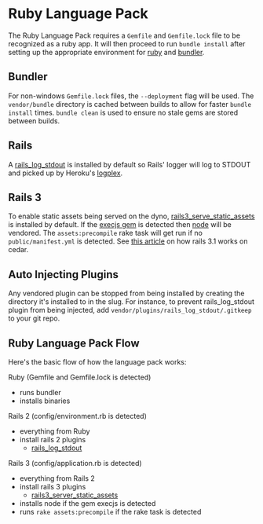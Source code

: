 # Ruby Language Pack

The Ruby Language Pack requires a `Gemfile` and `Gemfile.lock` file to be recognized as a ruby app. It will then proceed to run `bundle install` after setting up the appropriate environment for [ruby](http://ruby-lang.org) and [bundler](http://gembundler.com).

## Bundler

For non-windows `Gemfile.lock` files, the `--deployment` flag will be used. The `vendor/bundle` directory is cached between builds to allow for faster `bundle install` times. `bundle clean` is used to ensure no stale gems are stored between builds.

## Rails

A [rails_log_stdout](http://github.com/ddollar/rails_log_stdout) is installed by default so Rails' logger will log to STDOUT and picked up by Heroku's [logplex](http://github.com/heroku/logplex).

## Rails 3

To enable static assets being served on the dyno, [rails3_serve_static_assets](http://github.com/pedro/rails3_serve_static_assets) is installed by default. If the [execjs gem](http://github.com/sstephenson/execjs) is detected then [node](http://github.com/joyent/node) will be vendored. The `assets:precompile` rake task will get run if no `public/manifest.yml` is detected.  See [this article](http://devcenter.heroku.com/articles/rails31_heroku_cedar) on how rails 3.1 works on cedar.

## Auto Injecting Plugins

Any vendored plugin can be stopped from being installed by creating the directory it's installed to in the slug. For instance, to prevent rails_log_stdout plugin from being injected, add `vendor/plugins/rails_log_stdout/.gitkeep` to your git repo.

## Ruby Language Pack Flow

Here's the basic flow of how the language pack works:

Ruby (Gemfile and Gemfile.lock is detected)

* runs bundler
* installs binaries

Rails 2 (config/environment.rb is detected)

* everything from Ruby
* install rails 2 plugins
  * [rails_log_stdout](http://github.com/ddollar/rails_log_stdout)

Rails 3 (config/application.rb is detected)

* everything from Rails 2
* install rails 3 plugins
  * [rails3_server_static_assets](https://github.com/pedro/rails3_serve_static_assets)
* installs node if the gem execjs is detected
* runs `rake assets:precompile` if the rake task is detected
